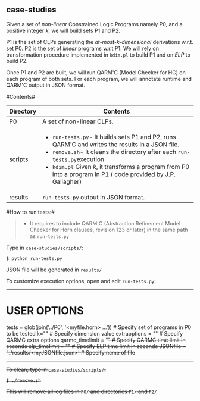
## **case-studies** ##

Given a set of *non-linear* Constrained Logic Programs namely P0,  and a positive integer *k*, we will build sets  P1 and P2. 

P1 is the set of CLPs generating the *at-most-k-dimensional* derivations w.r.t. set P0. P2 is the set of *linear* programs w.r.t P1. We will rely on transformation procedure implemented in `kdim.pl` to build P1 and on *ELP* to build P2.

Once P1 and P2 are built, we will run QARM'C (Model Checker for HC) on each program of both sets. For each program, we will annotate runtime and QARM'C output in JSON format.

#Contents#

Directory | Contents															|
---------------|--------------------------------------------------------------------|
P0			   | A set of non-linear CLPs.	 															|
scripts			   | <ul><li>`run-tests.py`- It builds sets P1 and P2, runs QARM'C and writes the results in a JSON file.</li> <li>`remove.sh`- It cleans the directory after each `run-tests.py`execution</li><li>`kdim.pl` Given *k*, it transforms a program from P0 into a program in P1 ( code provided by J.P. Gallagher)</li></ul> 	 															|
results			   | `run-tests.py` output in JSON format.

#How to run tests:#


> - It requires to include QARM'C (Abstraction Refinement Model Checker for Horn clauses, revision 123 or later)  in the same path as `run-tests.py`

Type in `case-studies/scripts/`:

`$ python run-tests.py`

JSON file will be generated in `results/`

To customize execution options, open and edit `run-tests.py`:

----------


# USER OPTIONS #

tests = glob(join('../P0', '<myfile.horn> ...')) # Specify set of programs in P0 to be tested
k="<d>" # Specify dimension value
extraoptions = "<qarmc extraoptions>" # Specify QARMC extra options
qarmc_timelimit = "<s>" # Specify QARMC time limit in seconds
elp_timelimit = "<s>" # Specify ELP time limit in seconds
JSONfile = '../results/<myJSONfile.json>' # Specify name of file

----------


To clean, type in `case-studies/scripts/`:

`$ ./remove.sh`

This will remove all log files in `PO/` and directories `P1/` and `P2/`